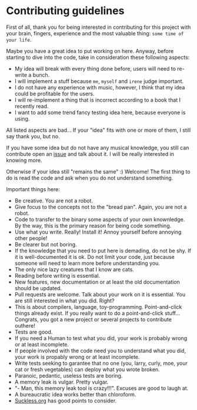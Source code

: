# Contributing guidelines

First of all, thank you for being interested in contributing for this project with your brain, fingers, experience and the most
valuable thing: ``some time of your life``.

Maybe you have a great idea to put working on here. Anyway, before starting to dive into the code, take in consideration
these following aspects:

- My idea will break with every thing done before, users will need to re-write a bunch.
- I will implement a stuff because ``me``, ``myself`` and ``irene`` judge important.
- I do not have any experience with music, however, I think that my idea could be profitable for the users.
- I will re-implement a thing that is incorrect according to a book that I recently read.
- I want to add some trend fancy testing idea here, because everyone is using.

All listed aspects are bad... If your "idea" fits with one or more of them, I still say thank you, but no.

If you have some idea but do not have any musical knowledge, you still can contribute open an [issue](https://github.com/rafael-santiago/tulip/issues)
and talk about it. I will be really interested in knowing more.

Otherwise if your idea still "remains the same" :) Welcome! The first thing to do is read the code and ask when you do not
understand something.

Important things here:

- Be creative. You are not a robot.
- Give focus to the concepts not to the "bread pan". Again, you are not a robot.
- Code to transfer to the binary some aspects of your own knownledge. By the way, this is the primary reason for being code something.
- Use what you write. Really! Install it! Annoy yourself before annoying other people!
- Be clearer but not boring.
- If the knowledge that you need to put here is demading, do not be shy. If it is well-documented it is ok. Do not limit your code, just because someone will need to learn more before understanding you.
- The only nice lazy creatures that I know are cats.
- Reading before writing is essential.
- New features, new documentation or at least the old documentation should be updated.
- Pull requests are welcome. Talk about your work on it is essential. You are still interested in what you did. Right?
- This is about compilers, language, toy-programming. Point-and-click things already exist. If you really want to do a point-and-click stuff... Congrats, you got a new project or several projects to contribute outhere!
- Tests are good.
- If you need a Human to test what you did, your work is probably wrong or at least incomplete.
- If people involved with the code need you to understand what you did, your work is propably wrong or at least incomplete.
- Write tests seeking to garantee that no one (you, larry, curly, moe, your cat or fresh vegetables) can deploy what you wrote broken.
- Paranoic, pedantic, useless tests are boring.
- A memory leak is vulgar. Pretty vulgar.
- "- Man, this memory leak tool is crazy!!!". Excuses are good to laugh at.
- A bureaucratic idea works better than chloroform.
- [Suckless.org](http://suckless.org/philosophy) has good points to consider.
